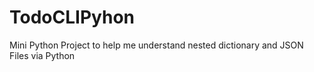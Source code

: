 # TodoCLIPyhon
Mini Python Project to help me understand nested dictionary and JSON Files via Python
